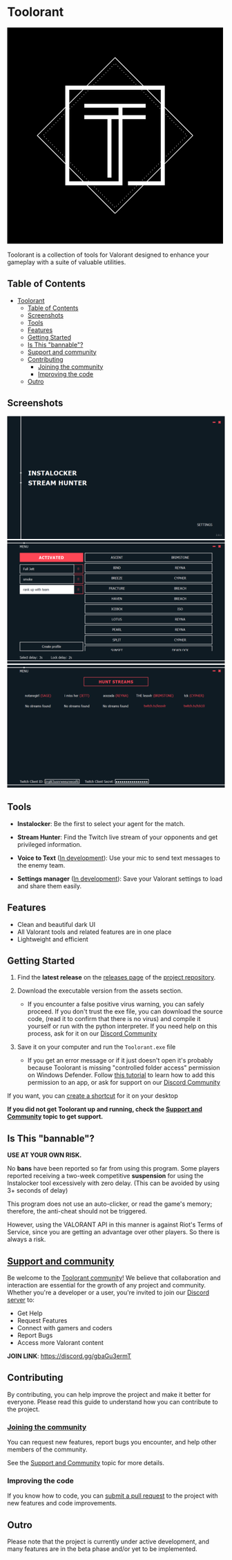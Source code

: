 # Toolorant

![Logo](src/resources/images/logo.png)

Toolorant is a collection of tools for Valorant designed to enhance your gameplay with a suite of valuable utilities.</p>

## Table of Contents

- [Toolorant](#toolorant)
  - [Table of Contents](#table-of-contents)
  - [Screenshots](#screenshots)
  - [Tools](#tools)
  - [Features](#features)
  - [Getting Started](#getting-started)
  - [Is This "bannable"?](#is-this-bannable)
  - [Support and community](#support-and-community)
  - [Contributing](#contributing)
    - [Joining the community](#joining-the-community)
    - [Improving the code](#improving-the-code)
  - [Outro](#outro)

## Screenshots

![Main menu](src/resources/screenshots/main_menu.png)
![Instalocker](src/resources/screenshots/instalocker.png)
![Stream Hunter](src/resources/screenshots/stream_hunter.png)

## Tools

- **Instalocker**:
  Be the first to select your agent for the match.

- **Stream Hunter**:
  Find the Twitch live stream of your opponents and get privileged information.

- **Voice to Text** ([In development](#outro)):
  Use your mic to send text messages to the enemy team.

- **Settings manager** ([In development](#outro)):
  Save your Valorant settings to load and share them easily.

## Features

- Clean and beautiful dark UI
- All Valorant tools and related features are in one place
- Lightweight and efficient
  
## Getting Started

1. Find the **latest release** on the [releases page](https://github.com/Davi-S/Toolorant/releases) of the [project repository](https://github.com/Davi-S/Toolorant).

2. Download the executable version from the assets section.
   - If you encounter a false positive virus warning, you can safely proceed.
  If you don't trust the exe file, you can download the source code, (read it to confirm that there is no virus) and compile it yourself or run with the python interpreter. If you need help on this process, ask for it on our [Discord Community](#support-and-community)

3. Save it on your computer and run the `Toolorant.exe` file
   - If you get an error message or if it just doesn't open it's probably because Toolorant is missing "controlled folder access" permission on Windows Defender. Follow [this tutorial](https://support.microsoft.com/en-us/windows/allow-an-app-to-access-controlled-folders-b5b6627a-b008-2ca2-7931-7e51e912b034) to learn how to add this permission to an app, or ask for support on our [Discord Community](#support-and-community)

If you want, you can [create a shortcut](https://www.thewindowsclub.com/create-desktop-shortcut-windows-10#:~:text=Create%20Desktop%20Shortcut%20in%20Windows%2010.%201%5D%20The,shortcut%20has%20been%20created%20on%20your%20Windows%20desktop.) for it on your desktop

**If you did not get Toolorant up and running, check the [Support and Community](#support-and-community) topic to get support.**

## Is This "bannable"?

**USE AT YOUR OWN RISK.**

No **bans** have been reported so far from using this program.
Some players reported receiving a two-week competitive **suspension** for using the Instalocker tool excessively with zero delay. (This can be avoided by using 3+ seconds of delay)

This program does not use an auto-clicker, or read the game's memory; therefore, the anti-cheat should not be triggered.

However, using the VALORANT API in this manner is against Riot's Terms of Service, since you are getting an advantage over other players. So there is always a risk.

## [Support and community](https://discord.gg/gbaGu3ermT)

Be welcome to the [Toolorant community](https://discord.gg/gbaGu3ermT)! We believe that collaboration and interaction are essential for the growth of any project and community. Whether you're a developer or a user, you're invited to join our [Discord server](https://discord.gg/gbaGu3ermT) to:

- Get Help
- Request Features
- Connect with gamers and coders
- Report Bugs
- Access more Valorant content

**JOIN LINK**: <https://discord.gg/gbaGu3ermT>

## Contributing

By contributing, you can help improve the project and make it better for everyone. Please read this guide to understand how you can contribute to the project.

### [Joining the community](#support-and-community)

You can request new features, report bugs you encounter, and help other members of the community.

See the [Support and Community](#support-and-community) topic for more details.

### Improving the code

If you know how to code, you can [submit a pull request](https://github.com/Davi-S/Toolorant/pulls) to the project with new features and code improvements.

## Outro

Please note that the project is currently under active development, and many features are in the beta phase and/or yet to be implemented.

